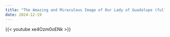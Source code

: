 ```yaml
---
title: "The Amazing and Miraculous Image of Our Lady of Guadalupe (full length)"
date: 2024-12-19
---
```


{{< youtube xe4Ozm0oENk >}}
